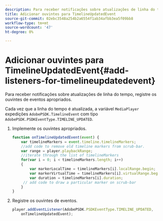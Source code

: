 ```yaml
---
description: Para receber notificações sobre atualizações de linha do tempo, registre os ouvintes de eventos apropriados.
title: Adicionar ouvintes para TimelineUpdatedEvent
source-git-commit: 02ebc3548a254b2a6554f1ab34afbb3ea5f09bb8
workflow-type: tm+mt
source-wordcount: '47'
ht-degree: 0%

---
```


# Adicionar ouvintes para TimelineUpdatedEvent{#add-listeners-for-timelineupdatedevent}

Para receber notificações sobre atualizações de linha do tempo, registre os ouvintes de eventos apropriados.

Cada vez que a linha do tempo é atualizada, a variável `MediaPlayer` expedições `AdobePSDK.TimelineEvent` com tipo `AdobePSDK.PSDKEventType.TIMELINE_UPDATED`.
1. Implemente os ouvintes apropriados.

   ```js
   function onTimelineUpdatedEvent(event) { 
       var timelineMarkers = event.timeline.timelineMarkers; 
       //add code to remove old timeline markers from scrub-bar. 
       var range = player.playbackRange; 
       //iterate through the list of timelineMarkers 
       for(var i = 0; i < timelineMarkers.length; i++) 
       { 
           var markerLocalTime = timelineMarkers[i].localRange.begin; 
           var markerVirtualTime = timelineMarkers[i].virtualRange.begin; 
           var duration = timelineMarkers[i].duration; 
        // add code to draw a particular marker on scrub-bar 
       }      
   }
   ```

1. Registre os ouvintes de eventos.

   ```js
   player.addEventListener(AdobePSDK.PSDKEventType.TIMELINE_UPDATED,  
       onTimelineUpdatedEvent);
   ```
